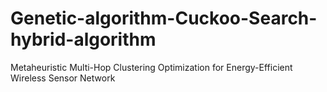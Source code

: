 # Genetic-algorithm-Cuckoo-Search-hybrid-algorithm
Metaheuristic Multi-Hop Clustering Optimization for Energy-Efficient Wireless Sensor Network
